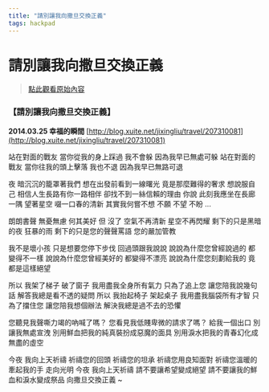```yaml
---
title: "請別讓我向撒旦交換正義"
tags: hackpad
---
```


# 請別讓我向撒旦交換正義

> [點此觀看原始內容](https://g0v.hackpad.tw/waL8CuEQqfX)

### 【請別讓我向撒旦交換正義】

**2014.03.25 幸福的瞬間** [http://blog.xuite.net/jixingliu/travel/207310081](http://blog.xuite.net/jixingliu/travel/207310081)

站在對面的戰友
當你從我的身上踩過 我不會躲 因為我早已無處可躲
站在對面的戰友
當你往我的頭上擊落 我也不退 因為我早已無路可退

夜 暗沉沉的籠罩著我們
想在出發前看到一線曙光 竟是那麼難得的奢求
想說服自己 相信人生長路有你一路相伴 卻找不到一絲信賴的理由
你說 此刻我應坐在長廊一隅 望著星空 啜一口春的清新
其實我何嘗不想 不願 不望 不盼 ...

朗朗書聲 無憂無慮 何其美好
但 沒了 空氣不再清新 星空不再閃耀
剩下的只是黑暗的夜 狂暴的雨
剩下的只是您的聲聲罵語 您的嚴加管教

我不是壞小孩 只是想要您停下步伐 回過頭跟我說說
說說為什麼您曾經說過的 都變得不一樣
說說為什麼您曾經美好的 都變得不漂亮
說說為什麼您刻劃給我的 竟都是這樣絕望

所以 我架了梯子 破了窗子 我用盡我全身所有氣力
只為了追上您 讓您陪我說幾句話 解答我總是看不透的疑問
所以 我抬起椅子 架起桌子 我用盡我腦袋所有才智
只為了擋住您 讓您陪我想個辦法 解決我總是過不去的恐懼

您聽見我聲嘶力竭的吶喊了嗎？
您看見我低賤卑微的請求了嗎？
給我一個出口 別讓我無處宣洩
別用鮮血把我的純真裝扮成惡魔的面具 別用淚水把我的青春幻化成無盡的虛空

今夜 我向上天祈禱
祈禱您的回頭 祈禱您的坦承 祈禱您用良知面對 祈禱您溫暖的牽起我的手 走向光明
今夜 我向上天祈禱
請不要讓希望變成絕望 請不要讓我的鮮血和淚水變成祭品 向撒旦交換正義 ~

